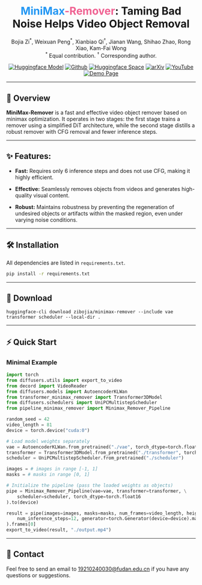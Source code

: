 <h1 align="center">
  <span style="color:#2196f3;"><b>MiniMax</b></span><span style="color:#f06292;"><b>-Remover</b></span>: Taming Bad Noise Helps Video Object Removal
</h1>

<p align="center">
  Bojia Zi<sup>*</sup>,
  Weixuan Peng<sup>*</sup>,
  Xianbiao Qi<sup>†</sup>,
  Jianan Wang, Shihao Zhao, Rong Xiao, Kam-Fai Wong<br>
  <sup>*</sup> Equal contribution. <sup>†</sup> Corresponding author.
</p>

<p align="center">
  <a href="https://huggingface.co/zibojia/MiniMaxRemover"><img alt="Huggingface Model" src="https://img.shields.io/badge/%F0%9F%A4%97%20Huggingface-Model-brightgreen"></a>
  <a href="https://github.com/zibojia/MiniMax-Remover"><img alt="Github" src="https://img.shields.io/badge/MiniMaxRemover-github-black"></a>
  <a href="https://huggingface.co/spaces/zibojia/MiniMaxRemover"><img alt="Huggingface Space" src="https://img.shields.io/badge/%F0%9F%A4%97%20Huggingface-Space-1e90ff"></a>
  <a href="https://arxiv.org/abs/2505.24873"><img alt="arXiv" src="https://img.shields.io/badge/MiniMaxRemover-arXiv-b31b1b"></a>
  <a href="https://www.youtube.com/watch?v=KaU5yNl6CTc"><img alt="YouTube" src="https://img.shields.io/badge/Youtube-video-ff0000"></a>
  <a href="https://minimax-remover.github.io"><img alt="Demo Page" src="https://img.shields.io/badge/Website-Demo%20Page-yellow"></a>
</p>

---

## 🚀 Overview

**MiniMax-Remover** is a fast and effective video object remover based on minimax optimization. It operates in two stages: the first stage trains a remover using a simplified DiT architecture, while the second stage distills a robust remover with CFG removal and fewer inference steps.

---

## ✨ Features: 

* **Fast:** Requires only 6 inference steps and does not use CFG, making it highly efficient.

* **Effective:** Seamlessly removes objects from videos and generates high-quality visual content.

* **Robust:** Maintains robustness by preventing the regeneration of undesired objects or artifacts within the masked region, even under varying noise conditions.

---

## 🛠️ Installation

All dependencies are listed in `requirements.txt`.

```bash
pip install -r requirements.txt
```

---

## 📂 Download

```shell
huggingface-cli download zibojia/minimax-remover --include vae transformer scheduler --local-dir .
```

---

## ⚡ Quick Start

### Minimal Example

```python
import torch
from diffusers.utils import export_to_video
from decord import VideoReader
from diffusers.models import AutoencoderKLWan
from transformer_minimax_remover import Transformer3DModel
from diffusers.schedulers import UniPCMultistepScheduler
from pipeline_minimax_remover import Minimax_Remover_Pipeline

random_seed = 42
video_length = 81
device = torch.device("cuda:0")

# Load model weights separately
vae = AutoencoderKLWan.from_pretrained("./vae", torch_dtype=torch.float16)
transformer = Transformer3DModel.from_pretrained("./transformer", torch_dtype=torch.float16)
scheduler = UniPCMultistepScheduler.from_pretrained("./scheduler")

images = # images in range [-1, 1]
masks = # masks in range [0, 1]

# Initialize the pipeline (pass the loaded weights as objects)
pipe = Minimax_Remover_Pipeline(vae=vae, transformer=transformer, \
    scheduler=scheduler, torch_dtype=torch.float16
).to(device)

result = pipe(images=images, masks=masks, num_frames=video_length, height=480, width=832, \
    num_inference_steps=12, generator=torch.Generator(device=device).manual_seed(random_seed), iterations=6 \
).frames[0]
export_to_video(result, "./output.mp4")
```
---

## 📧 Contact

Feel free to send an email to [19210240030@fudan.edu.cn](mailto:19210240030@fudan.edu.cn) if you have any questions or suggestions.
